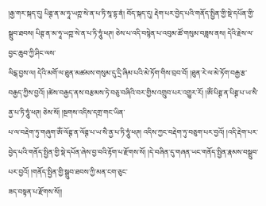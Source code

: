 ﻿  
།རྒྱ་གར་སྐད་དུ། པིཊྚ་ན་མ་ཧཱ་ཡཀྵ་སེ་ན་པ་ཏི་སཱ་དྷ་ནཾ། བོད་སྐད་དུ། རྡེག་པར་བྱེད་པའི་གནོད་སྤྱིན་གྱི་སྡེ་དཔོན་གྱི་སྒྲུབ་ཐབས། པིཊྚ་ན་མ་ཧཱ་ཡཀྵ་སེ་ན་པ་ཏི་ཧཱུཾ་ཕཊ། ཅེས་པ་འདི་བསྙེན་པ་འབུམ་ཚོ་གསུམ་བཟླས་ནས། དེའི་རྗེས་ལ་བྱང་ཆུབ་ཀྱི་ཤིང་ལས་  
ལིངྒ་བྱས་ལ། དེའི་མགོ་ལ་ཐུན་མཚམས་གསུམ་དུ་དྲི་ཞིམ་པའི་མེ་ཏོག་གིས་བྲབ་བོ། །ཐུན་རེ་ལ་མེ་ཏོག་བརྒྱ་རྩ་བརྒྱད་ཀྱིས་བྱའོ། །ཚེས་བརྒྱད་ནས་བརྩམས་ཏེ་བཅུ་བཞིའི་བར་གྱིས་འགྲུབ་པར་འགྱུར་རོ། །ཨོཾ་པིཊྚ་ན་པིཊྚ་པ་ཡ་སཻ་ནྱ་པ་ཏི་ཧཱུཾ་ཕཊ། ཅེས་སོ། །སྔགས་འདིས་དགྲ་གང་ཡིན་  
པ་ལ་བརྡེག་ཏུ་གཞུག་ཨོཾ་ལོཊྚ་ན་ལོཊྚ་པ་ཡ་སཻ་ནྱ་པ་ཏི་ཧཱུཾ་ཕཊ། འདིས་ཀྱང་བརྡེག་ཏུ་བཅུག་པར་བྱའོ། །འདི་རྡེག་པར་བྱེད་པའི་གནོད་སྤྱིན་གྱི་སྡེ་དཔོན་ཞེས་བྱ་བའི་རྟོག་པ་རྫོགས་སོ། །དེ་བཞིན་དུ་གཞན་ཡང་གནོད་སྤྱིན་རྣམས་བསྒྲུབ་པར་བྱའོ། །གནོད་སྤྱིན་གྱི་སྒྲུབ་ཐབས་ཀྱི་མན་ངག་ཅུང་  
ཟད་བསྟན་པ་རྫོགས་སོ།།  
  

